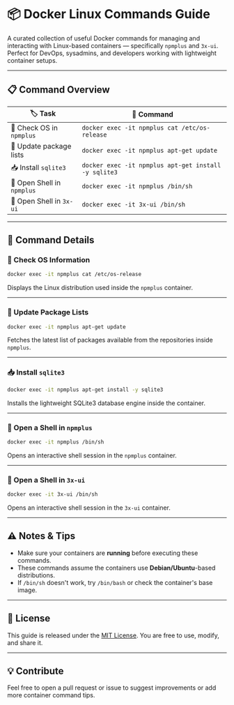 
# 📦 Docker Linux Commands Guide

A curated collection of useful Docker commands for managing and interacting with Linux-based containers — specifically `npmplus` and `3x-ui`. Perfect for DevOps, sysadmins, and developers working with lightweight container setups.

---

## 📋 Command Overview

| 🏷️ Task | 🔧 Command |
|--------|-----------|
| 🧾 Check OS in `npmplus` | `docker exec -it npmplus cat /etc/os-release` |
| 🔄 Update package lists | `docker exec -it npmplus apt-get update` |
| 📥 Install `sqlite3` | `docker exec -it npmplus apt-get install -y sqlite3` |
| 🐚 Open Shell in `npmplus` | `docker exec -it npmplus /bin/sh` |
| 🐚 Open Shell in `3x-ui` | `docker exec -it 3x-ui /bin/sh` |

---

## 🧠 Command Details

### 🧾 Check OS Information
```bash
docker exec -it npmplus cat /etc/os-release
```
Displays the Linux distribution used inside the `npmplus` container.

---

### 🔄 Update Package Lists
```bash
docker exec -it npmplus apt-get update
```
Fetches the latest list of packages available from the repositories inside `npmplus`.

---

### 📥 Install `sqlite3`
```bash
docker exec -it npmplus apt-get install -y sqlite3
```
Installs the lightweight SQLite3 database engine inside the container.

---

### 🐚 Open a Shell in `npmplus`
```bash
docker exec -it npmplus /bin/sh
```
Opens an interactive shell session in the `npmplus` container.

---

### 🐚 Open a Shell in `3x-ui`
```bash
docker exec -it 3x-ui /bin/sh
```
Opens an interactive shell session in the `3x-ui` container.

---

## ⚠️ Notes & Tips

- Make sure your containers are **running** before executing these commands.
- These commands assume the containers use **Debian/Ubuntu**-based distributions.
- If `/bin/sh` doesn't work, try `/bin/bash` or check the container's base image.

---

## 📄 License

This guide is released under the [MIT License](LICENSE). You are free to use, modify, and share it.

---

## 💡 Contribute

Feel free to open a pull request or issue to suggest improvements or add more container command tips.
